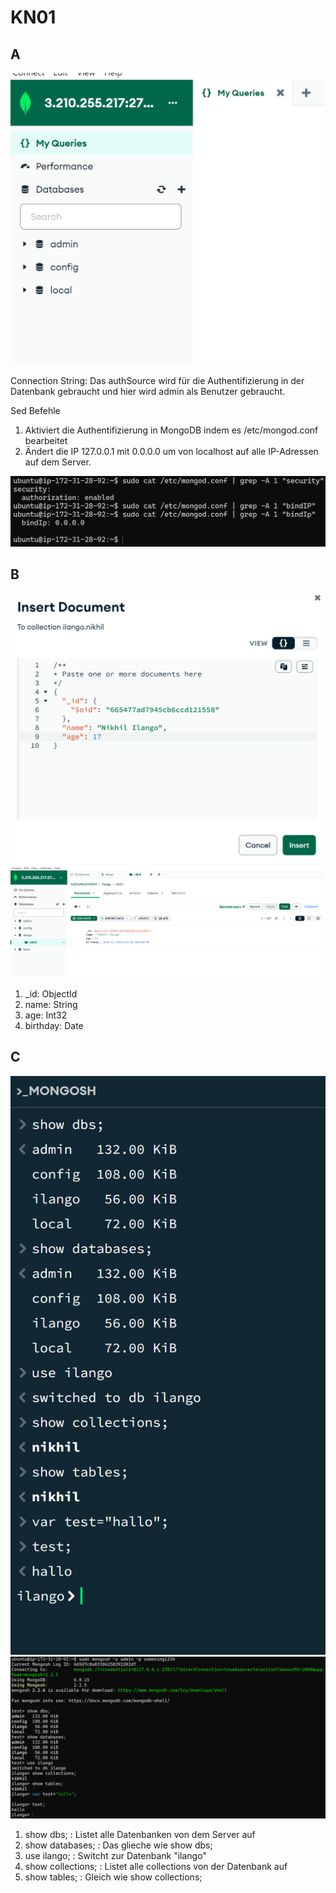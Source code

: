# KN01

## A
![MongoDBCompass](mongodbcompass.png)

Connection String:
Das authSource wird für die Authentifizierung in der Datenbank gebraucht und hier wird admin als Benutzer gebraucht.

Sed Befehle
1. Aktiviert die Authentifizierung in MongoDB indem es /etc/mongod.conf bearbeitet
2. Ändert die IP 127.0.0.1 mit 0.0.0.0 um von localhost auf alle IP-Adressen auf dem Server.

![grep befehle](grepbefehle.png)

## B

![add data](image.png)
![fullscreen](image-1.png)

1. _id: ObjectId
2. name: String
3. age: Int32
4. birthday: Date

## C

![mongosh commands](image-2.png)
![mongosh commands on ssh](image-3.png)
1. show dbs; : Listet alle Datenbanken von dem Server auf
2. show databases; : Das glieche wie show dbs;
3. use ilango; : Switcht zur Datenbank "ilango"
4. show collections; : Listet alle collections von der Datenbank auf
5. show tables; : Gleich wie show collections;
